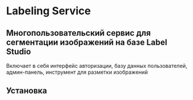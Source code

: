 Labeling Service
================

Многопользовательский сервис для сегментации изображений на базе Label Studio
-----------------------------------------------------------------------------

Включает в себя интерфейс авторизации, базу данных пользователей, админ-панель, инструмент для разметки изображений

Установка
---------

<pip install label-studio
pip install flask-login>
